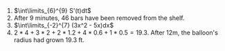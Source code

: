 1. $\int\limits_{6}^{9} S'(t)dt$
2. After 9 minutes, 46 bars have been removed from the shelf.
3. $\int\limits_{-2}^{7} (3x^2 - 5x)dx$
4. $2 * 4 + 3 * 2 + 2 * 1.2 + 4 * 0.6 + 1 * 0.5 = 19.3$. After 12m, the balloon's radius had grown 19.3 ft.